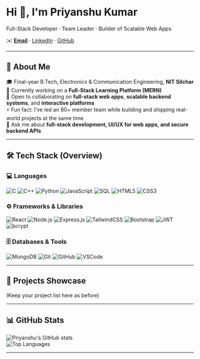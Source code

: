 # Hi 👋, I'm Priyanshu Kumar  
Full-Stack Developer · Team Leader · Builder of Scalable Web Apps  

✉️ **[Email](mailto:priyanshu1125kumar@gmail.com)** · [LinkedIn](https://www.linkedin.com/in/priyanshu-kumar-aab0b7258/) · [GitHub](https://github.com/priyanshu1125-stack)  

---

## 🔎 About Me
🎓 Final-year B.Tech, Electronics & Communication Engineering, **NIT Silchar**  
🔭 Currently working on a **Full-Stack Learning Platform (MERN)**  
🤝 Open to collaborating on **full-stack web apps**, **scalable backend systems**, and **interactive platforms**  
⚡ Fun fact: I’ve led an 80+ member team while building and shipping real-world projects at the same time  
💬 Ask me about **full-stack development, UI/UX for web apps, and secure backend APIs**  

---

## 🛠️ Tech Stack (Overview)

### 💻 Languages
![C](https://img.shields.io/badge/C-00599C?style=for-the-badge&logo=c&logoColor=white)
![C++](https://img.shields.io/badge/C++-00599C?style=for-the-badge&logo=cplusplus&logoColor=white)
![Python](https://img.shields.io/badge/Python-3776AB?style=for-the-badge&logo=python&logoColor=white)
![JavaScript](https://img.shields.io/badge/JavaScript-323330?style=for-the-badge&logo=javascript&logoColor=F7DF1E)
![SQL](https://img.shields.io/badge/SQL-336791?style=for-the-badge&logo=postgresql&logoColor=white)
![HTML5](https://img.shields.io/badge/HTML5-E34F26?style=for-the-badge&logo=html5&logoColor=white)
![CSS3](https://img.shields.io/badge/CSS3-1572B6?style=for-the-badge&logo=css3&logoColor=white)

### ⚙️ Frameworks & Libraries
![React](https://img.shields.io/badge/React-20232A?style=for-the-badge&logo=react&logoColor=61DAFB)
![Node.js](https://img.shields.io/badge/Node.js-339933?style=for-the-badge&logo=nodedotjs&logoColor=white)
![Express.js](https://img.shields.io/badge/Express.js-000000?style=for-the-badge&logo=express&logoColor=white)
![TailwindCSS](https://img.shields.io/badge/TailwindCSS-06B6D4?style=for-the-badge&logo=tailwindcss&logoColor=white)
![Bootstrap](https://img.shields.io/badge/Bootstrap-563D7C?style=for-the-badge&logo=bootstrap&logoColor=white)
![JWT](https://img.shields.io/badge/JWT-000000?style=for-the-badge&logo=jsonwebtokens&logoColor=white)
![bcrypt](https://img.shields.io/badge/bcrypt-003B57?style=for-the-badge&logo=security&logoColor=white)

### 🗄 Databases & Tools
![MongoDB](https://img.shields.io/badge/MongoDB-4EA94B?style=for-the-badge&logo=mongodb&logoColor=white)
![Git](https://img.shields.io/badge/Git-F05032?style=for-the-badge&logo=git&logoColor=white)
![GitHub](https://img.shields.io/badge/GitHub-181717?style=for-the-badge&logo=github&logoColor=white)
![VSCode](https://img.shields.io/badge/VS_Code-007ACC?style=for-the-badge&logo=visualstudiocode&logoColor=white)

---

## 🚀 Projects Showcase
(Keep your project list here as before)

---

## 📊 GitHub Stats
![Priyanshu's GitHub stats](https://github-readme-stats.vercel.app/api?username=priyanshu1125-stack&show_icons=true&theme=radical)  
![Top Languages](https://github-readme-stats.vercel.app/api/top-langs/?username=priyanshu1125-stack&layout=compact&theme=radical)  

---

